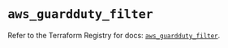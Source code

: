 # `aws_guardduty_filter`

Refer to the Terraform Registry for docs: [`aws_guardduty_filter`](https://registry.terraform.io/providers/hashicorp/aws/6.14.0/docs/resources/guardduty_filter).
